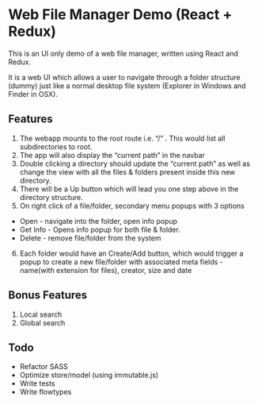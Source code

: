# Web File Manager Demo (React + Redux)

This is an UI only demo of a web file manager, written using React and Redux.

It is a web UI which allows a user to navigate through a folder structure (dummy) just
like a normal desktop file system (Explorer in Windows and Finder in OSX).

## Features

1. The webapp mounts to the root route i.e. “/” . This would list all subdirectories to root.
2. The app will also display the “current path” in the navbar
3. Double clicking a directory should update the “current path” as well as change the view with all the files & folders present inside this new directory.
4. There will be a Up button which will lead you one step above in the directory structure.
5. On right click of a file/folder, secondary menu popups with 3 options
  + Open - navigate into the folder, open info popup
  + Get Info - Opens info popup for both file & folder.
  + Delete - remove file/folder from the system
6. Each folder would have an Create/Add button, which would trigger a popup to create a new file/folder with associated meta fields - name(with extension for files), creator, size and date

## Bonus Features

1. Local search
2. Global search

## Todo

- Refactor SASS
- Optimize store/model (using immutable.js)
- Write tests
- Write flowtypes
